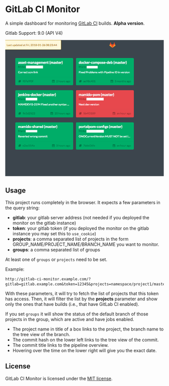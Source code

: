 # GitLab CI Monitor

A simple dashboard for monitoring [GitLab CI][gitlab-ci] builds.
**Alpha version**.

Gitlab Support: 9.0 (API V4)

[gitlab-ci]: https://about.gitlab.com/gitlab-ci/


![Example][example]

[example]: images/gitlab-ci-monitor-example.png


## Usage

This project runs completely in the browser. It expects a few parameters
in the query string:

- **gitlab**: your gitlab server address (not needed if you deployed the monitor on the gitlab instance)
- **token**: your gitlab token (if you deployed the monitor on the gitlab instance you may set this to `use_cookie`)
- **projects**: a comma separated list of projects in the form GROUP_NAME/PROJECT_NAME/BRANCH_NAME you want to monitor.
- **groups**: a comma separated list of groups

At least one of `groups` or `projects` need to be set.

Example:

```
http://gitlab-ci-monitor.example.com/?gitlab=gitlab.example.com&token=12345&projects=namespace/project1/master,namespace/project1/branch1,namespace/project2/master
```

With these parameters, it will try to fetch the list of projects that this
token has access. Then, it will filter the list by the **projects** parameter
and show only the ones that have builds (i.e., that have GitLab CI enabled).

If you set `groups` it will show the status of the default branch of those
projects in the group, which are active and have jobs enabled.

* The project name in title of a box links to the project, the branch name to the tree view of the branch.
* The commit hash on the lower left links to the tree view of the commit.
* The commit title links to the pipeline overview.
* Hovering over the time on the lower right will give you the exact date.

## License

GitLab CI Monitor is licensed under the [MIT license](LICENSE).
